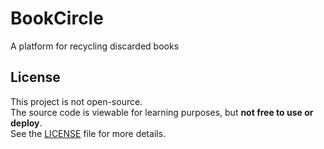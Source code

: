 # BookCircle
A platform for recycling discarded books

## License

This project is not open-source.  
The source code is viewable for learning purposes, but **not free to use or deploy**.  
See the [LICENSE](./LICENSE) file for more details.
